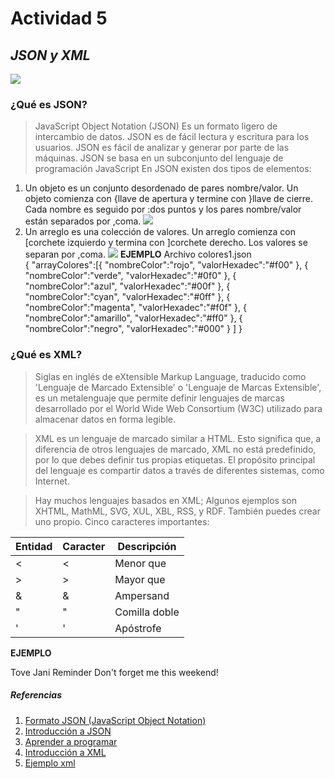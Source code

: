 # Actividad 5
##    ***JSON y XML***
![](https://encrypted-tbn0.gstatic.com/images?q=tbn:ANd9GcRW2FknHTwol_TJEscxYeYzaHoPksL01YJMcA&usqp=CAU)
### ¿Qué es JSON?
> JavaScript Object Notation (JSON)
>Es un formato ligero de intercambio de datos. JSON es de fácil lectura y escritura para los usuarios. JSON es fácil de analizar y generar por parte de las máquinas. JSON se basa en un subconjunto del lenguaje de programación JavaScript
>En JSON existen dos tipos de elementos:
1. Un objeto es un conjunto desordenado de pares nombre/valor. Un objeto comienza con {llave de apertura y termine con }llave de cierre. Cada nombre es seguido por :dos puntos y los pares nombre/valor están separados por ,coma.
![](https://www.json.org/img/object.png)
2. Un arreglo es una colección de valores. Un arreglo comienza con [corchete izquierdo y termina con ]corchete derecho. Los valores se separan por ,coma.
![](https://www.json.org/img/array.png)
**EJEMPLO**
Archivo colores1.json	
{
    "arrayColores":[{
            "nombreColor":"rojo",
            "valorHexadec":"#f00"
        },
        {
            "nombreColor":"verde",
            "valorHexadec":"#0f0"
        },
        {
            "nombreColor":"azul",
            "valorHexadec":"#00f"
        },
        {
            "nombreColor":"cyan",
            "valorHexadec":"#0ff"
        },
        {
            "nombreColor":"magenta",
            "valorHexadec":"#f0f"
        },
        {
            "nombreColor":"amarillo",
            "valorHexadec":"#ff0"
        },
        {
            "nombreColor":"negro",
            "valorHexadec":"#000"
        }
    ]
}

### ¿Qué es XML?
>Siglas en inglés de eXtensible Markup Language, traducido como 'Lenguaje de Marcado Extensible' o 'Lenguaje de Marcas Extensible', es un metalenguaje que permite definir lenguajes de marcas desarrollado por el World Wide Web Consortium (W3C) utilizado para almacenar datos en forma legible.

>XML es un lenguaje de marcado similar a HTML. Esto significa que, a diferencia de otros lenguajes de marcado, XML no está predefinido, por lo que debes definir tus propias etiquetas. El propósito principal del lenguaje es compartir datos a través de diferentes sistemas, como Internet.

>Hay muchos lenguajes basados en XML; Algunos ejemplos son XHTML, MathML, SVG, XUL, XBL, RSS, y RDF. También puedes crear uno propio.
>Cinco  caracteres importantes:

| Entidad    | Caracter   | Descripción  | 
| ---------- | ---------- |--------------|
| &lt;       |    <       | Menor que    |
| &gt;       |    >       | Mayor que    |
| &amp;      |    &       | Ampersand    |
| &quot;     |    "       | Comilla doble|
| &apos;     |    '       | Apóstrofe    |

**EJEMPLO**
<?xml version="1.0" encoding="UTF-8"?>
<note>
  <to>Tove</to>
  <from>Jani</from>
  <heading>Reminder</heading>
  <body>Don't forget me this weekend!</body>
</note>

##### Referencias
1. [Formato JSON (JavaScript Object Notation)](https://www.ibm.com/docs/es/baw/20.x?topic=formats-javascript-object-notation-json-format)
2. [Introducción a JSON](https://www.json.org/json-es.html)
3. [Aprender a programar](https://www.aprenderaprogramar.com/index.php?option=com_content&view=article&id=957:ejemplos-json-archivo-datos-cambio-formato-convertidor-on-line-xml-a-json-y-al-reves-minificar-cu01214f&catid=83&Itemid=212)
4. [Introducción a XML](https://developer.mozilla.org/es/docs/Web/XML/XML_introduction)
5. [Ejemplo xml](https://www.w3schools.com/xml/)
